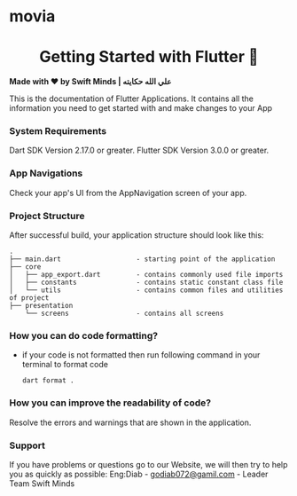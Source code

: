 
# movia

<div>
  <h1 align="center">Getting Started with Flutter 🚀 </h1>
  <strong>
    Made with ❤️ by Swift Minds | علي الله حكايته
  </strong>
  <p>
    This is the documentation of Flutter Applications.
    It contains all the information you need to get started with
    and make changes to your App
  </p>
</div>


### System Requirements

Dart SDK Version 2.17.0 or greater.
Flutter SDK Version 3.0.0 or greater.


### App Navigations

Check your app's UI from the AppNavigation screen of your app.

### Project Structure
After successful build, your application structure should look like this:
    
```
.
├── main.dart                   - starting point of the application
├── core
│   ├── app_export.dart         - contains commonly used file imports                
│   ├── constants               - contains static constant class file
│   └── utils                   - contains common files and utilities of project
├── presentation               
    └── screens                 - contains all screens
```
### How you can do code formatting?

- if your code is not formatted then run following command in your terminal to format code
  ```
  dart format .
  ```

### How you can improve the readability of code?

Resolve the errors and warnings that are shown in the application.

### Support

If you have problems or questions go to our Website, we will then try to help you as quickly as possible: Eng:Diab -  godiab072@gamil.com - Leader Team Swift Minds
